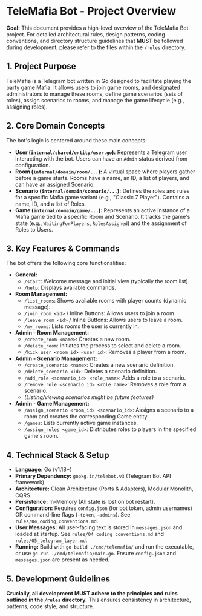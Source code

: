# TeleMafia Bot - Project Overview

**Goal:** This document provides a high-level overview of the TeleMafia Bot project. For detailed architectural rules, design patterns, coding conventions, and directory structure guidelines that **MUST** be followed during development, please refer to the files within the `/rules` directory.

## 1. Project Purpose

TeleMafia is a Telegram bot written in Go designed to facilitate playing the party game Mafia. It allows users to join game rooms, and designated administrators to manage these rooms, define game scenarios (sets of roles), assign scenarios to rooms, and manage the game lifecycle (e.g., assigning roles).

## 2. Core Domain Concepts

The bot's logic is centered around these main concepts:

*   **User (`internal/shared/entity/user.go`):** Represents a Telegram user interacting with the bot. Users can have an `Admin` status derived from configuration.
*   **Room (`internal/domain/room/...`):** A virtual space where players gather before a game starts. Rooms have a name, an ID, a list of players, and can have an assigned Scenario.
*   **Scenario (`internal/domain/scenario/...`):** Defines the roles and rules for a specific Mafia game variant (e.g., "Classic 7 Player"). Contains a name, ID, and a list of Roles.
*   **Game (`internal/domain/game/...`):** Represents an active instance of a Mafia game tied to a specific Room and Scenario. It tracks the game's state (e.g., `WaitingForPlayers`, `RolesAssigned`) and the assignment of Roles to Users.

## 3. Key Features & Commands

The bot offers the following core functionalities:

*   **General:**
    *   `/start`: Welcome message and initial view (typically the room list).
    *   `/help`: Displays available commands.
*   **Room Management:**
    *   `/list_rooms`: Shows available rooms with player counts (dynamic message).
    *   `/join_room <id>` / Inline Buttons: Allows users to join a room.
    *   `/leave_room <id>` / Inline Buttons: Allows users to leave a room.
    *   `/my_rooms`: Lists rooms the user is currently in.
*   **Admin - Room Management:**
    *   `/create_room <name>`: Creates a new room.
    *   `/delete_room`: Initiates the process to select and delete a room.
    *   `/kick_user <room_id> <user_id>`: Removes a player from a room.
*   **Admin - Scenario Management:**
    *   `/create_scenario <name>`: Creates a new scenario definition.
    *   `/delete_scenario <id>`: Deletes a scenario definition.
    *   `/add_role <scenario_id> <role_name>`: Adds a role to a scenario.
    *   `/remove_role <scenario_id> <role_name>`: Removes a role from a scenario.
    *   *(Listing/viewing scenarios might be future features)*
*   **Admin - Game Management:**
    *   `/assign_scenario <room_id> <scenario_id>`: Assigns a scenario to a room and creates the corresponding Game entity.
    *   `/games`: Lists currently active game instances.
    *   `/assign_roles <game_id>`: Distributes roles to players in the specified game's room.

## 4. Technical Stack & Setup

*   **Language:** Go (v1.18+)
*   **Primary Dependency:** `gopkg.in/telebot.v3` (Telegram Bot API framework)
*   **Architecture:** Clean Architecture (Ports & Adapters), Modular Monolith, CQRS.
*   **Persistence:** In-Memory (All state is lost on bot restart).
*   **Configuration:** Requires `config.json` (for bot token, admin usernames) OR command-line flags (`-token`, `-admins`). See `rules/04_coding_conventions.md`.
*   **User Messages:** All user-facing text is stored in `messages.json` and loaded at startup. See `rules/04_coding_conventions.md` and `rules/05_telegram_layer.md`.
*   **Running:** Build with `go build ./cmd/telemafia/` and run the executable, or use `go run ./cmd/telemafia/main.go`. Ensure `config.json` and `messages.json` are present as needed.

## 5. Development Guidelines

**Crucially, all development MUST adhere to the principles and rules outlined in the `/rules` directory.** This ensures consistency in architecture, patterns, code style, and structure. 